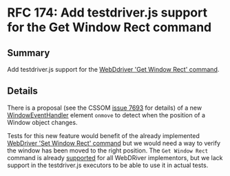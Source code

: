 # RFC 174: Add testdriver.js support for the Get Window Rect command

## Summary

Add testdriver.js support for the [WebDdriver 'Get Window Rect' command](https://www.w3.org/TR/webdriver/#get-window-rect).

## Details

There is a proposal (see the CSSOM [issue 7693](https://github.com/w3c/csswg-drafts/issues/7693) for
details) of a new [WindowEventHandler](https://html.spec.whatwg.org/multipage/webappapis.html#windoweventhandlers)
element `onmove` to detect when the position of a Window object changes.

Tests for this new feature would benefit of the already implemented [WebDriver 'Set Window Rect' command](https://www.w3.org/TR/webdriver/#set-window-rect)
but we would need a way to verify the window has been moved to the right position. The `Get Window Rect`
command is already [supported](https://wpt.fyi/results/webdriver/tests/classic/get_window_rect?label=master&label=experimental&aligned&q=%2Fwebdriver%2Ftests%2Fclassic%2Fget_window_rect%2Fget.py)
for all WebDRiver implementors, but we lack support in the testdriver.js executors to be able to use it in actual tests.
